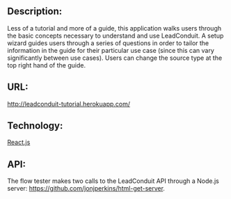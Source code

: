 ## **Description**:
Less of a tutorial and more of a guide, this application walks users through the basic concepts necessary to understand and use LeadConduit. A setup wizard guides users through a series of questions in order to tailor the information in the guide for their particular use case (since this can vary significantly between use cases). Users can change the source type at the top right hand of the guide. 

## **URL**: 
http://leadconduit-tutorial.herokuapp.com/

## **Technology**:
[React.js](https://facebook.github.io/react/)

## **API**: 
The flow tester makes two calls to the LeadConduit API through a Node.js server: https://github.com/jonjperkins/html-get-server. 